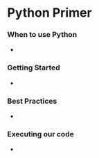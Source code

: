 # Python Primer

### When to use Python
* 

### Getting Started
* 

### Best Practices
* 

### Executing our code
*